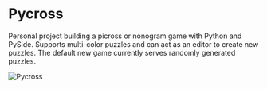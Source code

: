 # Pycross
Personal project building a picross or nonogram game with Python and PySide. Supports multi-color puzzles and can act as an editor to create new puzzles. The default new game currently serves randomly generated puzzles.

![Pycross](https://user-images.githubusercontent.com/19356160/210406325-0c102f3c-bbd0-4ee1-af8b-44d7da3a1ed7.jpg)
